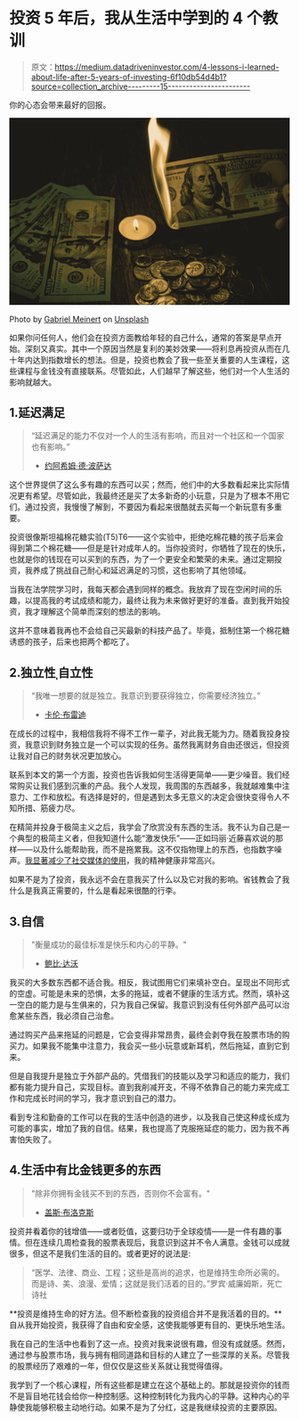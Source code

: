 # 投资 5 年后，我从生活中学到的 4 个教训

> 原文：<https://medium.datadriveninvestor.com/4-lessons-i-learned-about-life-after-5-years-of-investing-6f10db54d4b1?source=collection_archive---------15----------------------->

你的心态会带来最好的回报。

![](img/8cb43fec41fd9c683f3d37408e7b9d51.png)

Photo by [Gabriel Meinert](https://unsplash.com/@gabriel_meinert?utm_source=medium&utm_medium=referral) on [Unsplash](https://unsplash.com?utm_source=medium&utm_medium=referral)

如果你问任何人，他们会在投资方面教给年轻的自己什么，通常的答案是早点开始。深刻又真实。其中一个原因当然是复利的美妙效果——将利息再投资从而在几十年内达到指数增长的想法。但是，投资也教会了我一些至关重要的人生课程，这些课程与金钱没有直接联系。尽管如此，人们越早了解这些，他们对一个人生活的影响就越大。

## 1.延迟满足

> “延迟满足的能力不仅对一个人的生活有影响，而且对一个社区和一个国家也有影响。”
> - [约阿希姆·德·波萨达](https://joachimdeposada.com/)

这个世界提供了这么多有趣的东西可以买；然而，他们中的大多数看起来比实际情况更有希望。尽管如此，我最终还是买了太多新奇的小玩意，只是为了根本不用它们。通过投资，我慢慢了解到，不要因为看起来很酷就去买每一个新玩意有多重要。

投资很像斯坦福棉花糖实验(T5)T6——这个实验中，拒绝吃棉花糖的孩子后来会得到第二个棉花糖——但是是针对成年人的。当你投资时，你牺牲了现在的快乐，也就是你的钱现在可以买到的东西，为了一个更安全和繁荣的未来。通过定期投资，我养成了挑战自己耐心和延迟满足的习惯，这也影响了其他领域。

当我在法学院学习时，我每天都会遇到同样的概念。我放弃了现在空闲时间的乐趣，以提高我的考试成绩和能力，最终让我为未来做好更好的准备。直到我开始投资，我才理解这个简单而深刻的想法的影响。

这并不意味着我再也不会给自己买最新的科技产品了。毕竟，抵制住第一个棉花糖诱惑的孩子，后来也把两个都吃了。

## 2.独立性ˌ自立性

> “我唯一想要的就是独立。我意识到要获得独立，你需要经济独立。”
> - [卡伦·布雷迪](https://www.karrenbrady.com/)

在成长的过程中，我相信我将不得不工作一辈子，对此我无能为力。随着我投身投资，我意识到财务独立是一个可以实现的任务。虽然我离财务自由还很远，但投资让我对自己的财务状况更加放心。

联系到本文的第一个方面，投资也告诉我如何生活得更简单——更少噪音。我们经常购买让我们感到沉重的产品。我个人发现，我周围的东西越多，我就越难集中注意力、工作和放松。有选择是好的，但是遇到太多无意义的决定会很快变得令人不知所措、筋疲力尽。

在精简并投身于极简主义之后，我学会了欣赏没有东西的生活。我不认为自己是一个典型的极简主义者，但我知道什么能“激发快乐”——正如玛丽·近藤喜欢说的那样——以及什么能帮助我，而不是拖累我。这不仅指物理上的东西，也指数字噪声。[我显著减少了社交媒体的使用](https://medium.com/swlh/an-alternative-to-quitting-social-media-e4cf582d6b9f)，我的精神健康非常高兴。

如果不是为了投资，我永远不会在意我买了什么以及它对我的影响。省钱教会了我什么是我真正需要的，什么是看起来很酷的行李。

## 3.自信

> "衡量成功的最佳标准是快乐和内心的平静。"
> - [鲍比·达沃](https://twitter.com/bobbydavro1)

我买的大多数东西都不适合我。相反，我试图用它们来填补空白。呈现出不同形式的空虚。可能是未来的恐惧，太多的拖延，或者不健康的生活方式。然而，填补这一空白的能力是与生俱来的，只为我自己保留。我意识到没有任何外部产品可以治愈某些东西，我必须自己治愈。

通过购买产品来拖延的问题是，它会变得非常昂贵，最终会剥夺我在股票市场的购买力。如果我不能集中注意力，我会买一些小玩意或新耳机，然后拖延，直到它到来。

但是自我提升是独立于外部产品的。凭借我们的技能以及学习和适应的能力，我们都有能力提升自己，实现目标。直到我削减开支，不得不依靠自己的能力来完成工作和完成长时间的学习，我才意识到自己的潜力。

看到专注和勤奋的工作可以在我的生活中创造的进步，以及我自己使这种成长成为可能的事实，增加了我的自信。结果，我也提高了克服拖延症的能力，因为我不再害怕失败了。

## 4.生活中有比金钱更多的东西

> "除非你拥有金钱买不到的东西，否则你不会富有。"
> - [盖斯·布洛克斯](https://garthbrooks.com/)

投资并看着你的钱增值——或者贬值，这要归功于全球疫情——是一件有趣的事情。但在连续几周检查我的股票表现后，我意识到这并不令人满意。金钱可以成就很多，但这不是我们生活的目的。或者更好的说法是:

> “医学、法律、商业、工程；这些是高尚的追求，也是维持生命所必需的。而是诗、美、浪漫、爱情；这就是我们活着的目的。”罗宾·威廉姆斯，死亡诗社

**投资是维持生命的好方法。但不断检查我的投资组合并不是我活着的目的。**自从我开始投资，我获得了自由和安全感，这使我能够更有目的、更快乐地生活。

我在自己的生活中也看到了这一点。投资对我来说很有趣，但没有成就感。然而，通过参与股票市场，我与拥有相同道路和目标的人建立了一些深厚的关系。尽管我的股票经历了艰难的一年，但仅仅是这些关系就让我觉得值得。

我学到了一个核心课程，所有这些都是建立在这个基础上的。那就是投资你的钱而不是盲目地花钱会给你一种控制感。这种控制转化为我内心的平静。这种内心的平静使我能够积极主动地行动。如果不是为了分红，这是我继续投资的主要原因。